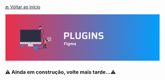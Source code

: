 <br>[🔙 Voltar ao início](../README.md)<br>

<img src="../assets/banners/plugins.png">

### ⚠️ Ainda em construção, volte mais tarde...⚠️